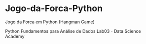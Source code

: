 # Jogo-da-Forca-Python
Jogo da Forca em Python (Hangman Game)

Python Fundamentos para Análise de Dados
Lab03 - Data Science Academy
